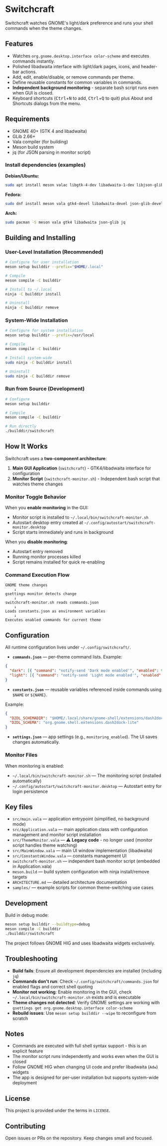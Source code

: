 # Switchcraft

Switchcraft watches GNOME's light/dark preference and runs your shell commands when the theme changes.

## Features
- Watches `org.gnome.desktop.interface color-scheme` and executes commands instantly.
- Polished libadwaita interface with light/dark pages, icons, and header-bar actions.
- Add, edit, enable/disable, or remove commands per theme.
- Define reusable constants for common variables in commands.
- **Independent background monitoring** - separate bash script runs even when GUI is closed.
- Keyboard shortcuts (<kbd>Ctrl</kbd>+<kbd>N</kbd> to add, <kbd>Ctrl</kbd>+<kbd>Q</kbd> to quit) plus About and Shortcuts dialogs from the menu.

## Requirements
- GNOME 40+ (GTK 4 and libadwaita)
- GLib 2.66+
- Vala compiler (for building)
- Meson build system
- jq (for JSON parsing in monitor script)

### Install dependencies (examples)

**Debian/Ubuntu:**
```bash
sudo apt install meson valac libgtk-4-dev libadwaita-1-dev libjson-glib-dev jq
```

**Fedora:**
```bash
sudo dnf install meson vala gtk4-devel libadwaita-devel json-glib-devel jq
```

**Arch:**
```bash
sudo pacman -S meson vala gtk4 libadwaita json-glib jq
```

## Building and Installing

### User-Level Installation (Recommended)

```bash
# Configure for user installation
meson setup builddir --prefix="$HOME/.local"

# Compile
meson compile -C builddir

# Install to ~/.local
ninja -C builddir install

# Uninstall
ninja -C builddir remove
```

### System-Wide Installation

```bash
# Configure for system installation
meson setup builddir --prefix=/usr/local

# Compile
meson compile -C builddir

# Install system-wide
sudo ninja -C builddir install

# Uninstall
sudo ninja -C builddir remove
```

### Run from Source (Development)

```bash
# Configure
meson setup builddir

# Compile
meson compile -C builddir

# Run directly
./builddir/switchcraft
```

## How It Works

Switchcraft uses a **two-component architecture**:

1. **Main GUI Application** (`switchcraft`) - GTK4/libadwaita interface for configuration
2. **Monitor Script** (`switchcraft-monitor.sh`) - Independent bash script that watches theme changes

### Monitor Toggle Behavior

When you **enable monitoring** in the GUI:
- Monitor script is installed to `~/.local/bin/switchcraft-monitor.sh`
- Autostart desktop entry created at `~/.config/autostart/switchcraft-monitor.desktop`
- Script starts immediately and runs in background

When you **disable monitoring**:
- Autostart entry removed
- Running monitor processes killed
- Script remains installed for quick re-enabling

### Command Execution Flow

```
GNOME theme changes
    ↓
gsettings monitor detects change
    ↓
switchcraft-monitor.sh reads commands.json
    ↓
Loads constants.json as environment variables
    ↓
Executes enabled commands for current theme
```

## Configuration

All runtime configuration lives under `~/.config/switchcraft/`.

- **`commands.json`** — per-theme command lists. Example:

```json
{
  "dark": [{ "command": "notify-send 'Dark mode enabled'", "enabled": true }],
  "light": [{ "command": "notify-send 'Light mode enabled'", "enabled": true }]
}
```

- **`constants.json`** — reusable variables referenced inside commands using `$NAME` or `${NAME}`.

Example:
```json
{
  "D2DL_SCHEMADIR": "$HOME/.local/share/gnome-shell/extensions/dash2dock-lite@icedman.github.com/schemas",
  "D2DL_SCHEMA": "org.gnome.shell.extensions.dash2dock-lite"
}
```

- **`settings.json`** — app settings (e.g., `monitoring_enabled`). The UI saves changes automatically.

### Monitor Files

When monitoring is enabled:
- `~/.local/bin/switchcraft-monitor.sh` — The monitoring script (installed automatically)
- `~/.config/autostart/switchcraft-monitor.desktop` — Autostart entry for login persistence

## Key files

- `src/main.vala` — application entrypoint (simplified, no background mode)
- `src/Application.vala` — main application class with configuration management and monitor script installation
- `src/ThemeMonitor.vala` — ⚠️ **Legacy code** - no longer used (monitor script handles theme watching)
- `src/MainWindow.vala` — main UI window implementation (libadwaita)
- `src/ConstantsWindow.vala` — constants management UI
- `switchcraft-monitor.sh` — independent bash monitor script (embedded in Application.vala)
- `meson.build` — build system configuration with ninja install/remove targets
- `ARCHITECTURE.md` — detailed architecture documentation
- `samples/` — example scripts for common theme-switching use cases

## Development

Build in debug mode:
```bash
meson setup builddir --buildtype=debug
meson compile -C builddir
./builddir/switchcraft
```

The project follows GNOME HIG and uses libadwaita widgets exclusively.

## Troubleshooting

- **Build fails**: Ensure all development dependencies are installed (including `jq`)
- **Commands don't run**: Check `~/.config/switchcraft/commands.json` for enabled flags and correct shell quoting
- **Monitor not working**: Enable monitoring in the GUI, check `~/.local/bin/switchcraft-monitor.sh` exists and is executable
- **Theme changes not detected**: Verify GNOME settings are working with `gsettings get org.gnome.desktop.interface color-scheme`
- **Rebuild issues**: Use `meson setup builddir --wipe` to reconfigure from scratch

## Notes

- Commands are executed with full shell syntax support - this is an explicit feature
- The monitor script runs independently and works even when the GUI is closed
- Follow GNOME HIG when changing UI code and prefer libadwaita (`Adw`) widgets
- The app is designed for per-user installation but supports system-wide deployment

## License

This project is provided under the terms in `LICENSE`.

## Contributing

Open issues or PRs on the repository. Keep changes small and focused.
